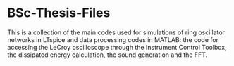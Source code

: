 # BSc-Thesis-Files
This is a collection of the main codes used for simulations of ring oscillator networks in LTspice and data processing codes in MATLAB: the code for accessing the LeCroy oscilloscope through the Instrument Control Toolbox, the dissipated energy calculation,  the sound generation and the FFT.
